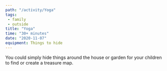 ```yaml
---
path: "/activity/Yoga"
tags: 
 - family 
 - outside
title: "Yoga"
time: "30+ minutes"
date: "2020-11-07"
equipment: Things to hide
---
```




You could simply hide things around the house or garden for your children to find or create a treasure map.